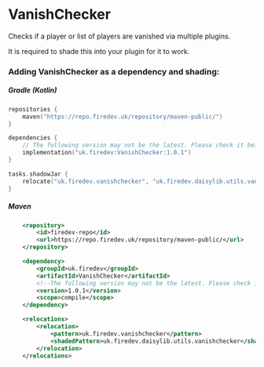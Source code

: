 # VanishChecker
Checks if a player or list of players are vanished via multiple plugins.

It is required to shade this into your plugin for it to work.

### Adding VanishChecker as a dependency and shading:

##### Gradle (Kotlin)
```kotlin
repositories {
    maven("https://repo.firedev.uk/repository/maven-public/")
}

dependencies {
    // The following version may not be the latest. Please check it before using.
    implementation("uk.firedev:VanishChecker:1.0.1")
}

tasks.shadowJar {
    relocate("uk.firedev.vanishchecker", "uk.firedev.daisylib.utils.vanishchecker")
}
```

##### Maven
```xml
    <repository>
        <id>firedev-repo</id>
        <url>https://repo.firedev.uk/repository/maven-public/</url>
    </repository>

    <dependency>
        <groupId>uk.firedev</groupId>
        <artifactId>VanishChecker</artifactId>
        <!--The following version may not be the latest. Please check it before using.-->
        <version>1.0.1</version>
        <scope>compile</scope>
    </dependency>

    <relocations>
        <relocation>
            <pattern>uk.firedev.vanishchecker</pattern>
            <shadedPattern>uk.firedev.daisylib.utils.vanishchecker</shadedPattern>
        </relocation>
    </relocations>
```
